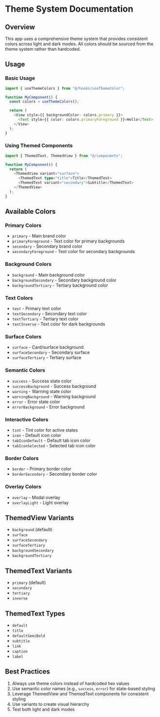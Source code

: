 # Theme System Documentation

## Overview

This app uses a comprehensive theme system that provides consistent colors across light and dark modes. All colors should be sourced from the theme system rather than hardcoded.

## Usage

### Basic Usage

```typescript
import { useThemeColors } from "@/hooks/useThemeColor";

function MyComponent() {
  const colors = useThemeColors();

  return (
    <View style={{ backgroundColor: colors.primary }}>
      <Text style={{ color: colors.primaryForeground }}>Hello</Text>
    </View>
  );
}
```

### Using Themed Components

```typescript
import { ThemedText, ThemedView } from "@/components";

function MyComponent() {
  return (
    <ThemedView variant="surface">
      <ThemedText type="title">Title</ThemedText>
      <ThemedText variant="secondary">Subtitle</ThemedText>
    </ThemedView>
  );
}
```

## Available Colors

### Primary Colors

- `primary` - Main brand color
- `primaryForeground` - Text color for primary backgrounds
- `secondary` - Secondary brand color
- `secondaryForeground` - Text color for secondary backgrounds

### Background Colors

- `background` - Main background color
- `backgroundSecondary` - Secondary background color
- `backgroundTertiary` - Tertiary background color

### Text Colors

- `text` - Primary text color
- `textSecondary` - Secondary text color
- `textTertiary` - Tertiary text color
- `textInverse` - Text color for dark backgrounds

### Surface Colors

- `surface` - Card/surface background
- `surfaceSecondary` - Secondary surface
- `surfaceTertiary` - Tertiary surface

### Semantic Colors

- `success` - Success state color
- `successBackground` - Success background
- `warning` - Warning state color
- `warningBackground` - Warning background
- `error` - Error state color
- `errorBackground` - Error background

### Interactive Colors

- `tint` - Tint color for active states
- `icon` - Default icon color
- `tabIconDefault` - Default tab icon color
- `tabIconSelected` - Selected tab icon color

### Border Colors

- `border` - Primary border color
- `borderSecondary` - Secondary border color

### Overlay Colors

- `overlay` - Modal overlay
- `overlayLight` - Light overlay

## ThemedView Variants

- `background` (default)
- `surface`
- `surfaceSecondary`
- `surfaceTertiary`
- `backgroundSecondary`
- `backgroundTertiary`

## ThemedText Variants

- `primary` (default)
- `secondary`
- `tertiary`
- `inverse`

## ThemedText Types

- `default`
- `title`
- `defaultSemiBold`
- `subtitle`
- `link`
- `caption`
- `label`

## Best Practices

1. Always use theme colors instead of hardcoded hex values
2. Use semantic color names (e.g., `success`, `error`) for state-based styling
3. Leverage ThemedView and ThemedText components for consistent styling
4. Use variants to create visual hierarchy
5. Test both light and dark modes
